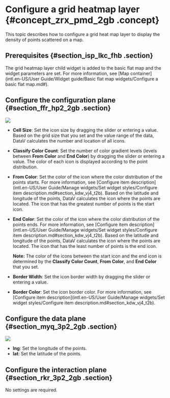# Configure a grid heatmap layer {#concept_zrx_pmd_2gb .concept}

This topic describes how to configure a grid heat map layer to display the density of points scattered on a map.

## Prerequisites {#section_isp_lkc_fhb .section}

The grid heatmap layer child widget is added to the basic flat map and the widget parameters are set. For more information, see [Map container](intl.en-US/User Guide/Widget guide/Basic flat map widgets/Configure a basic flat map.md#).

## Configure the configuration plane {#section_ffr_hp2_2gb .section}

![](http://static-aliyun-doc.oss-cn-hangzhou.aliyuncs.com/assets/img/80672/155808669941118_en-US.png)

-   **Cell Size**: Set the icon size by dragging the slider or entering a value. Based on the grid size that you set and the value range of the data, DataV calculates the number and location of all icons.
-   **Classify Color Count**: Set the number of color gradient levels \(levels between **From Color** and **End Color**\) by dragging the slider or entering a value. The color of each icon is displayed according to the point distribution.
-   **From Color**: Set the color of the icon where the color distribution of the points starts. For more information, see [Configure item description](intl.en-US/User Guide/Manage widgets/Set widget styles/Configure item description.md#section_kdw_vj4_t2b). Based on the latitude and longitude of the points, DataV calculates the icon where the points are located. The icon that has the greatest number of points is the start icon.
-   **End Color**: Set the color of the icon where the color distribution of the points ends. For more information, see [Configure item description](intl.en-US/User Guide/Manage widgets/Set widget styles/Configure item description.md#section_kdw_vj4_t2b). Based on the latitude and longitude of the points, DataV calculates the icon where the points are located. The icon that has the least number of points is the end icon.

    **Note:** The color of the icons between the start icon and the end icon is determined by the **Classify Color Count**, **From Color**, and **End Color** that you set.

-   **Border Width**: Set the icon border width by dragging the slider or entering a value.
-   **Border Color**: Set the icon border color. For more information, see [Configure item description](intl.en-US/User Guide/Manage widgets/Set widget styles/Configure item description.md#section_kdw_vj4_t2b).

## Configure the data plane {#section_myq_3p2_2gb .section}

![](http://static-aliyun-doc.oss-cn-hangzhou.aliyuncs.com/assets/img/80672/155808669941119_en-US.png)

-   **lng**: Set the longitude of the points.
-   **lat**: Set the latitude of the points.

## Configure the interaction plane {#section_rkr_3p2_2gb .section}

No settings are required.

